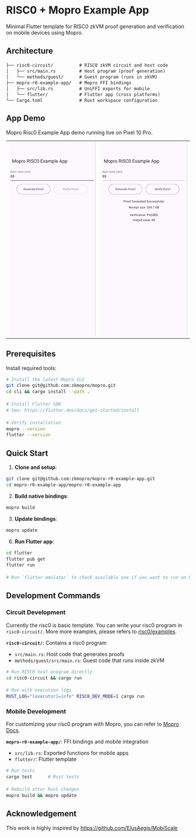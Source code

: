 # RISC0 + Mopro Example App

Minimal Flutter template for RISC0 zkVM proof generation and verification on mobile devices using Mopro.

## Architecture

```
├── risc0-circuit/          # RISC0 zkVM circuit and host code
│   ├── src/main.rs         # Host program (proof generation)
│   └── methods/guest/      # Guest program (runs in zkVM)
├── mopro-r0-example-app/   # Mopro FFI bindings
│   ├── src/lib.rs          # UniFFI exports for mobile
│   └── flutter/            # Flutter app (cross platforms)
└── Cargo.toml              # Rust workspace configuration
```

## App Demo
Mopro Risc0 Example App demo running live on Pixel 10 Pro. 

<div align="center">

|  |  |
|:-------------------------:|:---------------------:|
| <img src="./assets/img/r0-example-1.jpg" alt="Noir Wallet Connect" width="280"/> | <img src="./assets/img/r0-example-2.jpg" alt="Noir On-Chain Verification" width="280"/> |

</div>

## Prerequisites

Install required tools:

```bash
# Install the latest Mopro CLI
git clone git@github.com:zkmopro/mopro.git
cd cli && cargo install --path .

# Install Flutter SDK
# See: https://flutter.dev/docs/get-started/install

# Verify installation
mopro --version
flutter --version
```

## Quick Start

1. **Clone and setup**:
```bash
git clone git@github.com:zkmopro/mopro-r0-example-app.git
cd mopro-r0-example-app/mopro-r0-example-app
```

2. **Build native bindings**:
```bash
mopro build
```

3. **Update bindings**:
```bash
mopro update
```

6. **Run Flutter app**:
```bash
cd flutter
flutter pub get
flutter run

# Run `flutter emulator` to check available one if you want to run on PC first
```

## Development Commands

### Circuit Development
Currently the risc0 is basic template. You can write your risc0 program in `risc0-circuit/`. More more examples, please refers to [risc0/examples](https://github.com/risc0/risc0/tree/main/examples).

**`risc0-circuit/`**: Contains a risc0 program
- `src/main.rs`: Host code that generates proofs
- `methods/guest/src/main.rs`: Guest code that runs inside zkVM

```bash
# Run RISC0 host program directly
cd risc0-circuit && cargo run

# Run with execution logs
RUST_LOG="[executor]=info" RISC0_DEV_MODE=1 cargo run
```

### Mobile Development
For customizing your risc0 program with Mopro, you can refer to [Mopro Docs](https://zkmopro.org/docs/setup/rust-setup#-customize-the-bindings).

**`mopro-r0-example-app/`**: FFI bindings and mobile integration
- `src/lib.rs`: Exported functions for mobile apps
- `flutter/`: Flutter template

```bash
# Run tests
cargo test      # Rust tests

# Rebuild after Rust changes
mopro build && mopro update
```

## Acknowledgement

This work is highly inspired by https://github.com/ElusAegis/MobiScale
